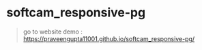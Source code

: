 # softcam_responsive-pg
> go to website demo : https://praveengupta11001.github.io/softcam_responsive-pg/
